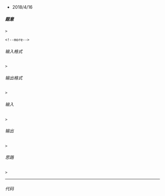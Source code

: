 * 2018/4/16

 ##### 题意  
 	> 
    
    <!--more-->

 ###### 输入格式
    >  

 ######  输出格式  
    >   

 ######  输入  
    >   

 ######  输出
    > 

 ###### 思路  
    > 
---       
 ###### 代码
      
   ```cpp
 ```